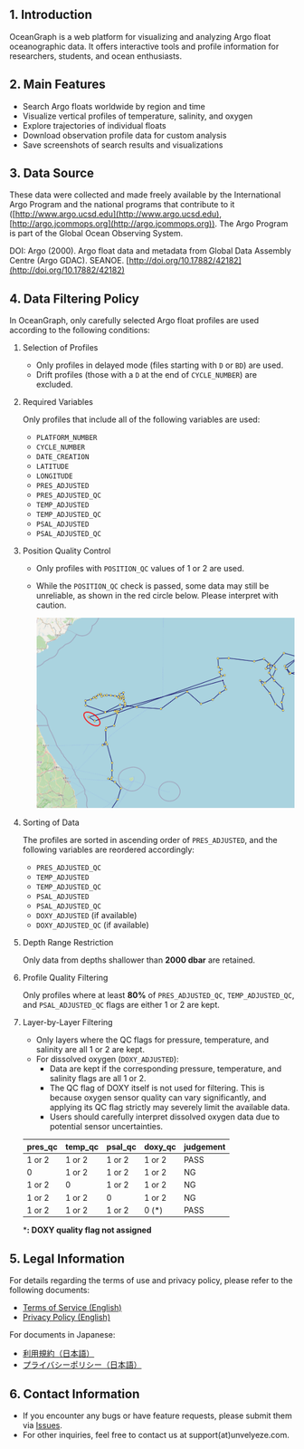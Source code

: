 ## 1. Introduction

OceanGraph is a web platform for visualizing and analyzing Argo float oceanographic data. It offers interactive tools and profile information for researchers, students, and ocean enthusiasts.

## 2. Main Features

- Search Argo floats worldwide by region and time
- Visualize vertical profiles of temperature, salinity, and oxygen
- Explore trajectories of individual floats
- Download observation profile data for custom analysis
- Save screenshots of search results and visualizations

## 3. Data Source

These data were collected and made freely available by the International Argo Program and the national programs that contribute to it ([http://www.argo.ucsd.edu](http://www.argo.ucsd.edu), [http://argo.jcommops.org](http://argo.jcommops.org)).
The Argo Program is part of the Global Ocean Observing System.

DOI: Argo (2000). Argo float data and metadata from Global Data Assembly Centre (Argo GDAC). SEANOE. [http://doi.org/10.17882/42182](http://doi.org/10.17882/42182)

## 4. Data Filtering Policy

In OceanGraph, only carefully selected Argo float profiles are used according to the following conditions:

1. Selection of Profiles

    - Only profiles in delayed mode (files starting with `D` or `BD`) are used.
    - Drift profiles (those with a `D` at the end of `CYCLE_NUMBER`) are excluded.

2. Required Variables

    Only profiles that include all of the following variables are used:

    - `PLATFORM_NUMBER`
    - `CYCLE_NUMBER`
    - `DATE_CREATION`
    - `LATITUDE`
    - `LONGITUDE`
    - `PRES_ADJUSTED`
    - `PRES_ADJUSTED_QC`
    - `TEMP_ADJUSTED`
    - `TEMP_ADJUSTED_QC`
    - `PSAL_ADJUSTED`
    - `PSAL_ADJUSTED_QC`

3. Position Quality Control

    - Only profiles with `POSITION_QC` values of 1 or 2 are used.
    - While the `POSITION_QC` check is passed, some data may still be unreliable, as shown in the red circle below. Please interpret with caution.

        ![Position QC Check](./imgs/position_qc.png)

4. Sorting of Data

    The profiles are sorted in ascending order of `PRES_ADJUSTED`, and the following variables are reordered accordingly:

    - `PRES_ADJUSTED_QC`
    - `TEMP_ADJUSTED`
    - `TEMP_ADJUSTED_QC`
    - `PSAL_ADJUSTED`
    - `PSAL_ADJUSTED_QC`
    - `DOXY_ADJUSTED` (if available)
    - `DOXY_ADJUSTED_QC` (if available)

5. Depth Range Restriction

    Only data from depths shallower than **2000 dbar** are retained.

6. Profile Quality Filtering

    Only profiles where at least **80%** of `PRES_ADJUSTED_QC`, `TEMP_ADJUSTED_QC`, and `PSAL_ADJUSTED_QC` flags are either 1 or 2 are kept.

7. Layer-by-Layer Filtering

    - Only layers where the QC flags for pressure, temperature, and salinity are all 1 or 2 are kept.
    - For dissolved oxygen (`DOXY_ADJUSTED`):
        - Data are kept if the corresponding pressure, temperature, and salinity flags are all 1 or 2.
        - The QC flag of DOXY itself is not used for filtering. This is because oxygen sensor quality can vary significantly, and applying its QC flag strictly may severely limit the available data.
        - Users should carefully interpret dissolved oxygen data due to potential sensor uncertainties.

    | pres_qc | temp_qc | psal_qc | doxy_qc | judgement |
    |---------|---------|---------|---------|-----------|
    | 1 or 2  | 1 or 2  | 1 or 2  | 1 or 2  | PASS      |
    | 0       | 1 or 2  | 1 or 2  | 1 or 2  | NG        |
    | 1 or 2  | 0       | 1 or 2  | 1 or 2  | NG        |
    | 1 or 2  | 1 or 2  | 0       | 1 or 2  | NG        |
    | 1 or 2  | 1 or 2  | 1 or 2  | 0 (*)   | PASS      |

    ***: DOXY quality flag not assigned**

## 5. Legal Information

For details regarding the terms of use and privacy policy, please refer to the following documents:

- [Terms of Service (English)](./docs/terms_of_use_en.md)
- [Privacy Policy (English)](./docs/privacy_policy_en.md)

For documents in Japanese:

- [利用規約（日本語）](./docs/terms_of_use_ja.md)
- [プライバシーポリシー（日本語）](./docs/privacy_policy_ja.md)

## 6. Contact Information

- If you encounter any bugs or have feature requests, please submit them via [Issues](https://github.com/Unvelyze/oceangraph-guide/issues).
- For other inquiries, feel free to contact us at support(at)unvelyeze.com.

